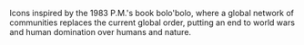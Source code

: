 Icons inspired by the 1983 P.M.'s book bolo'bolo, where a global network of communities replaces the current global order, putting an end to world wars and human domination over humans and nature.
